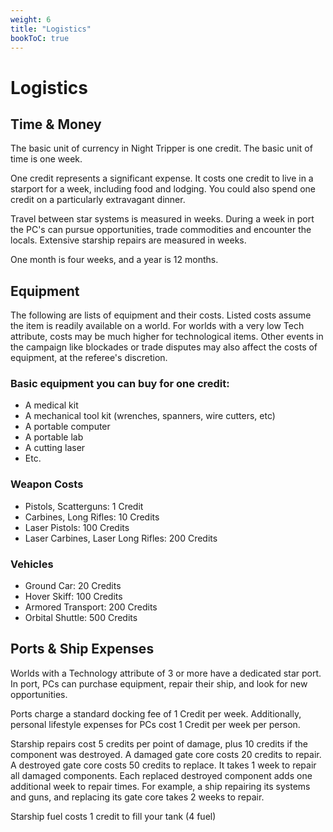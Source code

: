 ```yaml
---
weight: 6
title: "Logistics"
bookToC: true
---
```


# Logistics

## Time & Money
The basic unit of currency in Night Tripper is one credit. The basic unit of time is one week.

One credit represents a significant expense. It costs one credit to live in a starport for a week, including food and lodging. You could also spend one credit on a particularly extravagant dinner.

Travel between star systems is measured in weeks. During a week in port the PC's can pursue opportunities, trade commodities and encounter the locals. Extensive starship repairs are measured in weeks. 

One month is four weeks, and a year is 12 months.

## Equipment
The following are lists of equipment and their costs. Listed costs assume the item is readily available on a world. For worlds with a very low Tech attribute, costs may be much higher for technological items. Other events in the campaign like blockades or trade disputes may also affect the costs of equipment, at the referee's discretion.

### Basic equipment you can buy for one credit:
* A medical kit
* A mechanical tool kit (wrenches, spanners, wire cutters, etc)
* A portable computer
* A portable lab
* A cutting laser
* Etc.

### Weapon Costs
* Pistols, Scatterguns: 1 Credit
* Carbines, Long Rifles: 10 Credits
* Laser Pistols: 100 Credits
* Laser Carbines, Laser Long Rifles: 200 Credits

### Vehicles
* Ground Car: 20 Credits
* Hover Skiff: 100 Credits
* Armored Transport: 200 Credits
* Orbital Shuttle: 500 Credits

## Ports &  Ship Expenses
Worlds with a Technology attribute of 3 or more have a dedicated star port. In port, PCs can purchase equipment, repair their ship, and look for new opportunities.

Ports charge a standard docking fee of 1 Credit per week. Additionally, personal lifestyle expenses for PCs cost 1 Credit per week per person.

Starship repairs cost 5 credits per point of damage, plus 10 credits if the component was destroyed. A damaged gate core costs 20 credits to repair. A destroyed gate core costs 50 credits to replace. It takes 1 week to repair all damaged components. Each replaced destroyed component adds one additional week to repair times. For example, a ship repairing its systems and guns, and replacing its gate core takes 2 weeks to repair.

Starship fuel costs 1 credit to fill your tank (4 fuel)
